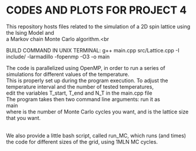 # CODES AND PLOTS FOR PROJECT 4<br>
This repository hosts files related to the simulation of a 2D spin lattice using the Ising Model and<br>
a Markov chain Monte Carlo algorithm.<br<br>

BUILD COMMAND IN UNIX TERMINAL: g++ main.cpp src/Lattice.cpp -I include/ -larmadillo -fopenmp -O3 -o main <br>

The code is parallelized using OpenMP, in order to run a series of simulations for different values of the temperature.<br>
This is properly set up during the program execution. To adjust the temperature interval and the number of tested temperatures,<br>
edit the variables  T_start, T_end and N_T in the main.cpp file<br>
The program takes then two command line arguments: run it as<br>
main <Ncycles> <L> <br>
where <Ncycles> is the number of Monte Carlo cycles you want, and <L> is the lattice size that you want.<br><br>


We also provide a little bash script, called run_MC, which runs (and times) the code for different sizes of the grid, using 1MLN MC cycles.<br>







